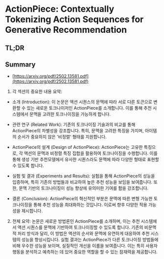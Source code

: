 # ActionPiece: Contextually Tokenizing Action Sequences for Generative Recommendation
## TL;DR
## Summary
- [https://arxiv.org/pdf/2502.13581.pdf](https://arxiv.org/pdf/2502.13581.pdf)

1. 각 섹션의 중요한 내용 요약:

- 소개 (Introduction): 이 논문은 액션 시퀀스의 문맥에 따라 서로 다른 토큰으로 변환할 수 있는 새로운 토크나이저인 ActionPiece를 소개합니다. 이를 통해 추천 시스템에서 문맥을 고려한 토크나이징을 가능하게 합니다.

- 관련 연구 (Related Work): 기존의 토크나이징 기술과의 비교를 통해 ActionPiece의 차별성을 강조합니다. 특히, 문맥을 고려한 특징을 가지며, 아이템의 순서가 중요하지 않은 '비정렬' 형태를 지원합니다.

- ActionPiece의 설계 (Design of ActionPiece): ActionPiece는 고유한 특징으로, 각 액션의 문맥과 비정렬 특징 집합을 활용하여 토크나이징을 수행합니다. 이를 통해 생성 기반 추천모델에서 유사한 시퀀스라도 문맥에 따라 다양한 형태로 표현할 수 있도록 합니다.

- 실험 및 결과 (Experiments and Results): 실험을 통해 ActionPiece의 성능을 입증하며, 특히 기존의 방법들과 비교하여 높은 추천 성능을 보임을 보여줍니다. 또한, 문맥 기반의 토크나이징이 성능 향상에 유의미한 기여를 함을 강조합니다.

- 결론 (Conclusion): ActionPiece의 혁신적인 부분은 문맥에 따른 변형 가능한 토크나이징을 통해 추천 성능을 최대화하는 것입니다. 이로써 향후 다양한 적용 가능성을 제시합니다.

2. 전체 요약:
논문은 새로운 방법론인 ActionPiece를 소개하며, 이는 추천 시스템에서 액션 시퀀스를 문맥에 기반하여 토크나이징할 수 있도록 합니다. 기존의 비문맥적 처리 방식과 달리, 이 방법은 액션의 순서와 문맥에 유연하게 대응하여 추천 시스템의 성능을 향상시킵니다. 실험 결과는 ActionPiece가 다른 토크나이징 방법들에 비해 우수한 성능을 보이며, 실질적인 개선을 이룸을 보여줍니다. 이는 특히 사용자 행동을 분석하고 예측하는 데 있어 중요한 역할을 할 수 있는 잠재력을 제공합니다.